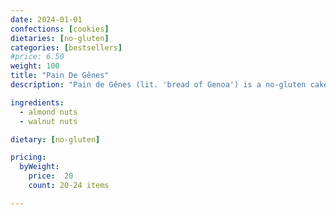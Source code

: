```yaml
---
date: 2024-01-01
confections: [cookies]
dietaries: [no-gluten]
categories: [bestsellers]
#price: 6.50
weight: 100
title: "Pain De Gênes"
description: "Pain de Gênes (lit. 'bread of Genoa') is a no-gluten cake made from almond flour, eggs and melted butter. The rise is achieved by whisking the butter and eggs."

ingredients:
  - almond nuts
  - walnut nuts

dietary: [no-gluten]

pricing:
  byWeight:
    price:  20
    count: 20-24 items

---
```



